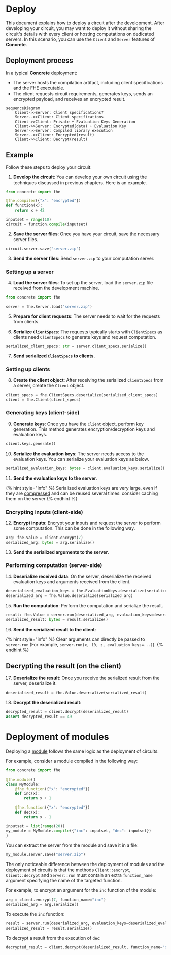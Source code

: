 # Deploy
This document explains how to deploy a circuit after the development. After developing your circuit, you may want to deploy it without sharing the circuit's details with every client or hosting computations on dedicated servers. In this scenario, you can use the `Client` and `Server` features of **Concrete**.

## Deployment process

In a typical **Concrete** deployment:

- The server hosts the compilation artifact, including client specifications and the FHE executable.
- The client requests circuit requirements, generates keys, sends an encrypted payload, and receives an encrypted result.



```mermaid
sequenceDiagram
    Client->>Server: Client specifications?
    Server-->>Client: Client specifications
    Client->>Client: Private + Evaluation Keys Generation
    Client->>Server: Encrypted(data) + Evaluation Key
    Server->>Server: Compiled library execution
    Server-->>Client: Encrypted(result)
    Client->>Client: Decrypt(result)
```

## Example
Follow these steps to deploy your circuit:

1. **Develop the circuit**: You can develop your own circuit using the techniques discussed in previous chapters. Here is an example.

<!--pytest-codeblocks:skip-->
```python
from concrete import fhe

@fhe.compiler({"x": "encrypted"})
def function(x):
    return x + 42

inputset = range(10)
circuit = function.compile(inputset)
```
2. **Save the server files**: Once you have your circuit, save the necessary server files.

<!--pytest-codeblocks:skip-->
```python
circuit.server.save("server.zip")
```

3. **Send the server files**: Send `server.zip` to your computation server.

### Setting up a server

4. **Load the server files**: To set up the server, load the `server.zip` file received from the development machine.


<!--pytest-codeblocks:skip-->
```python
from concrete import fhe

server = fhe.Server.load("server.zip")
```

5. **Prepare for client requests**: The server needs to wait for the requests from clients. 

6. **Serialize `ClientSpecs`**: The requests typically starts with `ClientSpecs` as clients need `ClientSpecs` to generate keys and request computation. 

<!--pytest-codeblocks:skip-->
```python
serialized_client_specs: str = server.client_specs.serialize()
```

7. **Send serialized `ClientSpecs` to clients.**

### Setting up clients

8. **Create the client object**: After receiving the serialized `ClientSpecs` from a server, create the `Client` object.

<!--pytest-codeblocks:skip-->
```python
client_specs = fhe.ClientSpecs.deserialize(serialized_client_specs)
client = fhe.Client(client_specs)
```

### Generating keys (client-side)

9. **Generate keys**: Once you have the `Client` object, perform key generation. This method generates encryption/decryption keys and evaluation keys. 

<!--pytest-codeblocks:skip-->
```python
client.keys.generate()
```


10. **Serialize the evaluation keys**: The server needs access to the evaluation keys. You can serialize your evaluation keys as below.

<!--pytest-codeblocks:skip-->
```python
serialized_evaluation_keys: bytes = client.evaluation_keys.serialize()
```
11. **Send the evaluation keys to the server**.

{% hint style="info" %}
Serialized evaluation keys are very large, even if they are [compressed](https://docs.zama.ai/concrete/compilation/compression) and can be reused several times: consider caching them on the server
{% endhint %}

### Encrypting inputs (client-side)

12. **Encrypt inputs**: Encrypt your inputs and request the server to perform some computation. This can be done in the following way.

<!--pytest-codeblocks:skip-->
```python
arg: fhe.Value = client.encrypt(7)
serialized_arg: bytes = arg.serialize()
```

13. **Send the serialized arguments to the server**.

### Performing computation (server-side)

14. **Deserialize received data**: On the server, deserialize the received evaluation keys and arguments received from the client.

<!--pytest-codeblocks:skip-->
```python
deserialized_evaluation_keys = fhe.EvaluationKeys.deserialize(serialized_evaluation_keys)
deserialized_arg = fhe.Value.deserialize(serialized_arg)
```

15. **Run the computation**: Perform the computation and serialize the result.

<!--pytest-codeblocks:skip-->
```python
result: fhe.Value = server.run(deserialized_arg, evaluation_keys=deserialized_evaluation_keys)
serialized_result: bytes = result.serialize()
```

16. **Send the serialized result to the client**: 

{% hint style="info" %}
Clear arguments can directly be passed to `server.run` (For example, `server.run(x, 10, z, evaluation_keys=...)`).
{% endhint %}

## Decrypting the result (on the client)

17. **Deserialize the result**: Once you receive the serialized result from the server, deserialize it.

<!--pytest-codeblocks:skip-->
```python
deserialized_result = fhe.Value.deserialize(serialized_result)
```

18. **Decrypt the deserialized result**:

<!--pytest-codeblocks:skip-->
```python
decrypted_result = client.decrypt(deserialized_result)
assert decrypted_result == 49
```

# Deployment of modules

Deploying a [module](../compilation/composing_functions_with_modules.md) follows the same logic as the deployment of circuits. 

For example, consider a module compiled in the following way:

<!--pytest-codeblocks:skip-->
```python
from concrete import fhe

@fhe.module()
class MyModule:
    @fhe.function({"x": "encrypted"})
    def inc(x):
        return x + 1

    @fhe.function({"x": "encrypted"})
    def dec(x):
        return x - 1

inputset = list(range(20))
my_module = MyModule.compile({"inc": inputset, "dec": inputset})
)
```

You can extract the server from the module and save it in a file:

<!--pytest-codeblocks:skip-->
```python
my_module.server.save("server.zip")
```

The only noticeable difference between the deployment of modules and the deployment of circuits is that the methods `Client::encrypt`, `Client::decrypt` and `Server::run` must contain an extra `function_name` argument specifying the name of the targeted function.

For example, to encrypt an argument for the `inc` function of the module:

<!--pytest-codeblocks:skip-->
```python
arg = client.encrypt(7, function_name="inc")
serialized_arg = arg.serialize()
```

To execute the `inc` function:

<!--pytest-codeblocks:skip-->
```python
result = server.run(deserialized_arg, evaluation_keys=deserialized_evaluation_keys, function_name="inc")
serialized_result = result.serialize()
```

To decrypt a result from the execution of `dec`:

<!--pytest-codeblocks:skip-->
```python
decrypted_result = client.decrypt(deserialized_result, function_name="dec")
```
